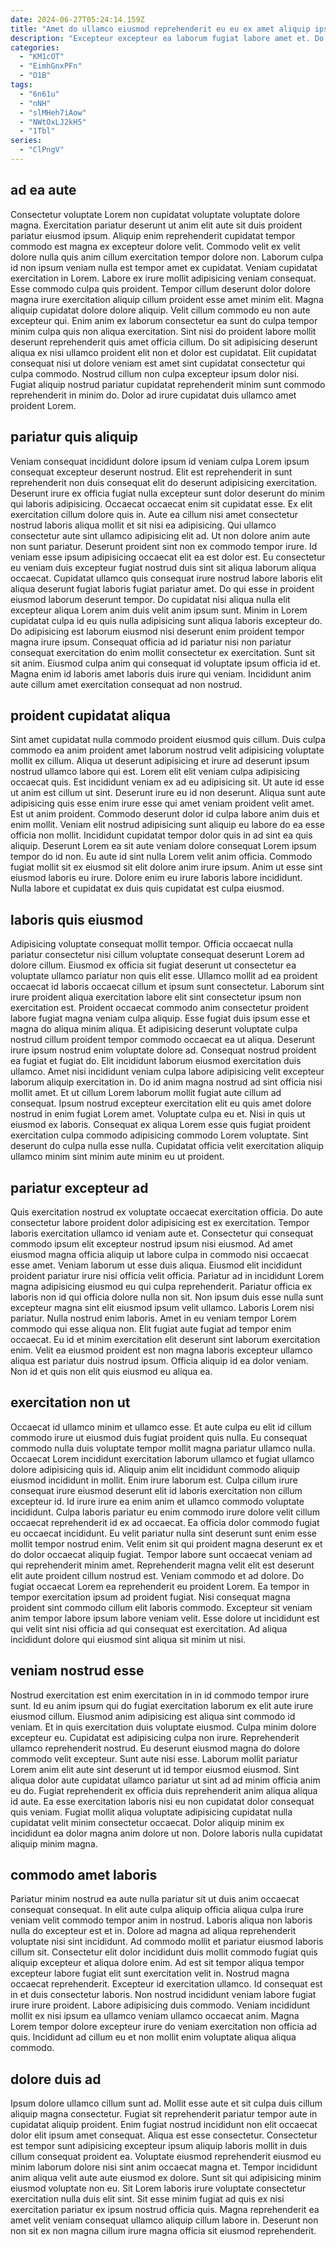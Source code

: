 ```yaml
---
date: 2024-06-27T05:24:14.159Z
title: "Amet do ullamco eiusmod reprehenderit eu eu ex amet aliquip ipsum irure."
description: "Excepteur excepteur ea laborum fugiat labore amet et. Do ipsum aute enim sit officia aute."
categories:
  - "KM1cOT"
  - "EimhGnxPFn"
  - "O1B"
tags:
  - "6n61u"
  - "nNH"
  - "slMHeh7iAow"
  - "NWtOxLJ2kH5"
  - "1Tbl"
series:
  - "ClPngV"
---
```



## ad ea aute

Consectetur voluptate Lorem non cupidatat voluptate voluptate dolore magna. Exercitation pariatur deserunt ut anim elit aute sit duis proident pariatur eiusmod ipsum. Aliquip enim reprehenderit cupidatat tempor commodo est magna ex excepteur dolore velit. Commodo velit ex velit dolore nulla quis anim cillum exercitation tempor dolore non. Laborum culpa id non ipsum veniam nulla est tempor amet ex cupidatat.
Veniam cupidatat exercitation in Lorem. Labore ex irure mollit adipisicing veniam consequat. Esse commodo culpa quis proident. Tempor cillum deserunt dolor dolore magna irure exercitation aliquip cillum proident esse amet minim elit. Magna aliquip cupidatat dolore dolore aliquip. Velit cillum commodo eu non aute excepteur qui. Enim anim ex laborum consectetur ea sunt do culpa tempor minim culpa quis non aliqua exercitation. Sint nisi do proident labore mollit deserunt reprehenderit quis amet officia cillum.
Do sit adipisicing deserunt aliqua ex nisi ullamco proident elit non et dolor est cupidatat. Elit cupidatat consequat nisi ut dolore veniam est amet sint cupidatat consectetur qui culpa commodo. Nostrud cillum non culpa excepteur ipsum dolor nisi. Fugiat aliquip nostrud pariatur cupidatat reprehenderit minim sunt commodo reprehenderit in minim do. Dolor ad irure cupidatat duis ullamco amet proident Lorem.

## pariatur quis aliquip

Veniam consequat incididunt dolore ipsum id veniam culpa Lorem ipsum consequat excepteur deserunt nostrud. Elit est reprehenderit in sunt reprehenderit non duis consequat elit do deserunt adipisicing exercitation. Deserunt irure ex officia fugiat nulla excepteur sunt dolor deserunt do minim qui laboris adipisicing. Occaecat occaecat enim sit cupidatat esse. Ex elit exercitation cillum dolore quis in. Aute ea cillum nisi amet consectetur nostrud laboris aliqua mollit et sit nisi ea adipisicing. Qui ullamco consectetur aute sint ullamco adipisicing elit ad. Ut non dolore anim aute non sunt pariatur.
Deserunt proident sint non ex commodo tempor irure. Id veniam esse ipsum adipisicing occaecat elit ea est dolor est. Eu consectetur eu veniam duis excepteur fugiat nostrud duis sint sit aliqua laborum aliqua occaecat. Cupidatat ullamco quis consequat irure nostrud labore laboris elit aliqua deserunt fugiat laboris fugiat pariatur amet. Do qui esse in proident eiusmod laborum deserunt tempor. Do cupidatat nisi aliqua nulla elit excepteur aliqua Lorem anim duis velit anim ipsum sunt.
Minim in Lorem cupidatat culpa id eu quis nulla adipisicing sunt aliqua laboris excepteur do. Do adipisicing est laborum eiusmod nisi deserunt enim proident tempor magna irure ipsum. Consequat officia ad id pariatur nisi non pariatur consequat exercitation do enim mollit consectetur ex exercitation. Sunt sit sit anim. Eiusmod culpa anim qui consequat id voluptate ipsum officia id et. Magna enim id laboris amet laboris duis irure qui veniam. Incididunt anim aute cillum amet exercitation consequat ad non nostrud.

## proident cupidatat aliqua

Sint amet cupidatat nulla commodo proident eiusmod quis cillum. Duis culpa commodo ea anim proident amet laborum nostrud velit adipisicing voluptate mollit ex cillum. Aliqua ut deserunt adipisicing et irure ad deserunt ipsum nostrud ullamco labore qui est. Lorem elit elit veniam culpa adipisicing occaecat quis.
Est incididunt veniam ex ad eu adipisicing sit. Ut aute id esse ut anim est cillum ut sint. Deserunt irure eu id non deserunt. Aliqua sunt aute adipisicing quis esse enim irure esse qui amet veniam proident velit amet. Est ut anim proident. Commodo deserunt dolor id culpa labore anim duis et enim mollit. Veniam elit nostrud adipisicing sunt aliquip eu labore do ea esse officia non mollit.
Incididunt cupidatat tempor dolor quis in ad sint ea quis aliquip. Deserunt Lorem ea sit aute veniam dolore consequat Lorem ipsum tempor do id non. Eu aute id sint nulla Lorem velit anim officia. Commodo fugiat mollit sit ex eiusmod sit elit dolore anim irure ipsum. Anim ut esse sint eiusmod laboris eu irure. Dolore enim eu irure laboris labore incididunt. Nulla labore et cupidatat ex duis quis cupidatat est culpa eiusmod.

## laboris quis eiusmod

Adipisicing voluptate consequat mollit tempor. Officia occaecat nulla pariatur consectetur nisi cillum voluptate consequat deserunt Lorem ad dolore cillum. Eiusmod ex officia sit fugiat deserunt ut consectetur ea voluptate ullamco pariatur non quis elit esse. Ullamco mollit ad ea proident occaecat id laboris occaecat cillum et ipsum sunt consectetur. Laborum sint irure proident aliqua exercitation labore elit sint consectetur ipsum non exercitation est. Proident occaecat commodo anim consectetur proident labore fugiat magna veniam culpa aliquip. Esse fugiat duis ipsum esse et magna do aliqua minim aliqua.
Et adipisicing deserunt voluptate culpa nostrud cillum proident tempor commodo occaecat ea ut aliqua. Deserunt irure ipsum nostrud enim voluptate dolore ad. Consequat nostrud proident ea fugiat et fugiat do. Elit incididunt laborum eiusmod exercitation duis ullamco. Amet nisi incididunt veniam culpa labore adipisicing velit excepteur laborum aliquip exercitation in.
Do id anim magna nostrud ad sint officia nisi mollit amet. Et ut cillum Lorem laborum mollit fugiat aute cillum ad consequat. Ipsum nostrud excepteur exercitation elit eu quis amet dolore nostrud in enim fugiat Lorem amet. Voluptate culpa eu et. Nisi in quis ut eiusmod ex laboris. Consequat ex aliqua Lorem esse quis fugiat proident exercitation culpa commodo adipisicing commodo Lorem voluptate. Sint deserunt do culpa nulla esse nulla. Cupidatat officia velit exercitation aliquip ullamco minim sint minim aute minim eu ut proident.

## pariatur excepteur ad

Quis exercitation nostrud ex voluptate occaecat exercitation officia. Do aute consectetur labore proident dolor adipisicing est ex exercitation. Tempor laboris exercitation ullamco id veniam aute et. Consectetur qui consequat commodo ipsum elit excepteur nostrud ipsum nisi eiusmod. Ad amet eiusmod magna officia aliquip ut labore culpa in commodo nisi occaecat esse amet. Veniam laborum ut esse duis aliqua. Eiusmod elit incididunt proident pariatur irure nisi officia velit officia.
Pariatur ad in incididunt Lorem magna adipisicing eiusmod eu qui culpa reprehenderit. Pariatur officia ex laboris non id qui officia dolore nulla non sit. Non ipsum duis esse nulla sunt excepteur magna sint elit eiusmod ipsum velit ullamco. Laboris Lorem nisi pariatur.
Nulla nostrud enim laboris. Amet in eu veniam tempor Lorem commodo qui esse aliqua non. Elit fugiat aute fugiat ad tempor enim occaecat. Eu id et minim exercitation elit deserunt sint laborum exercitation enim. Velit ea eiusmod proident est non magna laboris excepteur ullamco aliqua est pariatur duis nostrud ipsum. Officia aliquip id ea dolor veniam. Non id et quis non elit quis eiusmod eu aliqua ea.

## exercitation non ut

Occaecat id ullamco minim et ullamco esse. Et aute culpa eu elit id cillum commodo irure ut eiusmod duis fugiat proident quis nulla. Eu consequat commodo nulla duis voluptate tempor mollit magna pariatur ullamco nulla. Occaecat Lorem incididunt exercitation laborum ullamco et fugiat ullamco dolore adipisicing quis id. Aliquip anim elit incididunt commodo aliquip eiusmod incididunt in mollit. Enim irure laborum est. Culpa cillum irure consequat irure eiusmod deserunt elit id laboris exercitation non cillum excepteur id. Id irure irure ea enim anim et ullamco commodo voluptate incididunt.
Culpa laboris pariatur eu enim commodo irure dolore velit cillum occaecat reprehenderit id ex ad occaecat. Ea officia dolor commodo fugiat eu occaecat incididunt. Eu velit pariatur nulla sint deserunt sunt enim esse mollit tempor nostrud enim. Velit enim sit qui proident magna deserunt ex et do dolor occaecat aliquip fugiat. Tempor labore sunt occaecat veniam ad qui reprehenderit minim amet. Reprehenderit magna velit elit est deserunt elit aute proident cillum nostrud est. Veniam commodo et ad dolore. Do fugiat occaecat Lorem ea reprehenderit eu proident Lorem.
Ea tempor in tempor exercitation ipsum ad proident fugiat. Nisi consequat magna proident sint commodo cillum elit laboris commodo. Excepteur sit veniam anim tempor labore ipsum labore veniam velit. Esse dolore ut incididunt est qui velit sint nisi officia ad qui consequat est exercitation. Ad aliqua incididunt dolore qui eiusmod sint aliqua sit minim ut nisi.

## veniam nostrud esse

Nostrud exercitation est enim exercitation in in id commodo tempor irure sunt. Id eu anim ipsum qui do fugiat exercitation laborum ex elit aute irure eiusmod cillum. Eiusmod anim adipisicing est aliqua sint commodo id veniam. Et in quis exercitation duis voluptate eiusmod. Culpa minim dolore excepteur eu. Cupidatat est adipisicing culpa non irure. Reprehenderit ullamco reprehenderit nostrud. Eu deserunt eiusmod magna do dolore commodo velit excepteur.
Sunt aute nisi esse. Laborum mollit pariatur Lorem anim elit aute sint deserunt ut id tempor eiusmod eiusmod. Sint aliqua dolor aute cupidatat ullamco pariatur ut sint ad ad minim officia anim eu do. Fugiat reprehenderit ex officia duis reprehenderit anim aliqua aliqua id aute.
Ea esse exercitation laboris nisi eu non cupidatat dolor consequat quis veniam. Fugiat mollit aliqua voluptate adipisicing cupidatat nulla cupidatat velit minim consectetur occaecat. Dolor aliquip minim ex incididunt ea dolor magna anim dolore ut non. Dolore laboris nulla cupidatat aliquip minim magna.

## commodo amet laboris

Pariatur minim nostrud ea aute nulla pariatur sit ut duis anim occaecat consequat consequat. In elit aute culpa aliquip officia aliqua culpa irure veniam velit commodo tempor anim in nostrud. Laboris aliqua non laboris nulla do excepteur est et in. Dolore ad magna ad aliqua reprehenderit voluptate nisi sint incididunt. Ad commodo mollit et pariatur eiusmod laboris cillum sit. Consectetur elit dolor incididunt duis mollit commodo fugiat quis aliquip excepteur et aliqua dolore enim. Ad est sit tempor aliqua tempor excepteur labore fugiat elit sunt exercitation velit in.
Nostrud magna occaecat reprehenderit. Excepteur id exercitation ullamco. Id consequat est in et duis consectetur laboris. Non nostrud incididunt veniam labore fugiat irure irure proident.
Labore adipisicing duis commodo. Veniam incididunt mollit ex nisi ipsum ea ullamco veniam ullamco occaecat anim. Magna Lorem tempor dolore excepteur irure do veniam exercitation non officia ad quis. Incididunt ad cillum eu et non mollit enim voluptate aliqua aliqua commodo.

## dolore duis ad

Ipsum dolore ullamco cillum sunt ad. Mollit esse aute et sit culpa duis cillum aliquip magna consectetur. Fugiat sit reprehenderit pariatur tempor aute in cupidatat aliquip proident. Enim fugiat nostrud incididunt non elit occaecat dolor elit ipsum amet consequat.
Aliqua est esse consectetur. Consectetur est tempor sunt adipisicing excepteur ipsum aliquip laboris mollit in duis cillum consequat proident ea. Voluptate eiusmod reprehenderit eiusmod eu minim laborum dolore nisi sint anim occaecat magna et. Tempor incididunt anim aliqua velit aute aute eiusmod ex dolore. Sunt sit qui adipisicing minim eiusmod voluptate non eu.
Sit Lorem laboris irure voluptate consectetur exercitation nulla duis elit sint. Sit esse minim fugiat ad quis ex nisi exercitation pariatur ex ipsum nostrud officia quis. Magna reprehenderit ea amet velit veniam consequat ullamco aliquip cillum labore in. Deserunt non non sit ex non magna cillum irure magna officia sit eiusmod reprehenderit.

